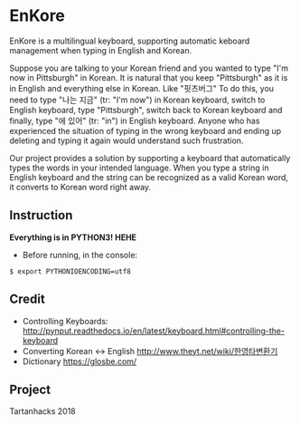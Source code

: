 EnKore
======

EnKore is a multilingual keyboard, supporting automatic keboard management when typing in English and Korean.

Suppose you are talking to your Korean friend and you wanted to type "I'm now in Pittsburgh" in Korean. 
It is natural that you keep "Pittsburgh" as it is in English and everything else in Korean. Like "핏츠버그"
To do this, you need to type "나는 지금" (tr: "I'm now") in Korean keyboard, switch to English keyboard, type "Pittsburgh", switch back to Korean keyboard and finally, type "에 있어" (tr: "in") in English keyboard.
Anyone who has experienced the situation of typing in the wrong keyboard and ending up deleting and typing it again would understand such frustration.

Our project provides a solution by supporting a keyboard that automatically types the words in your intended language.
When you type a string in English keyboard and the string can be recognized as a valid Korean word, it converts to Korean word right away.

Instruction
-----------

**Everything is in PYTHON3! HEHE**
* Before running, in the console:
```
$ export PYTHONIOENCODING=utf8 
```

Credit
------
* Controlling Keyboards:
 http://pynput.readthedocs.io/en/latest/keyboard.html#controlling-the-keyboard
* Converting Korean <-> English
 http://www.theyt.net/wiki/한영타변환기
* Dictionary
 https://glosbe.com/

Project
------
Tartanhacks 2018
